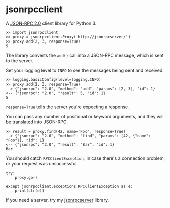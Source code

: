 jsonrpcclient
=============

A [JSON-RPC 2.0](http://www.jsonrpc.org/) client library for Python 3.

    >> import jsonrpcclient
    >> proxy = jsonrpcclient.Proxy('http://jsonrpcserver/')
    >> proxy.add(2, 3, response=True)
    5

The library converts the ``add()`` call into a JSON-RPC message, which is sent
to the server.

Set your logging level to ``INFO`` to see the messages being sent and received.

    >> logging.basicConfig(level=logging.INFO)
    >> proxy.add(2, 3, response=True)
    --> {"jsonrpc": "2.0", "method": "add", "params": [2, 3], "id": 1}
    <-- {"jsonrpc": "2.0", "result": 5, "id": 1}
    5

``response=True`` tells the server you're expecting a response.

You can pass any number of positional or keyword arguments, and they will be
translated into JSON-RPC.

    >> result = proxy.find(42, name='Foo', response=True)
    --> {"jsonrpc": "2.0", "method": "find", "params": [42, {"name": "Foo"}], "id": 1}
    <-- {"jsonrpc": "2.0", "result": "Bar", "id": 1}
    Bar

You should catch ``RPCClientException``, in case there's a connection problem,
or your request was unsuccessful.

    try:
        proxy.go()

    except jsonrpcclient.exceptions.RPCClientException as e:
        print(str(e))

If you need a server, try my
[jsonrpcserver](https://bitbucket.org/beau-barker/jsonrpcserver) library.
